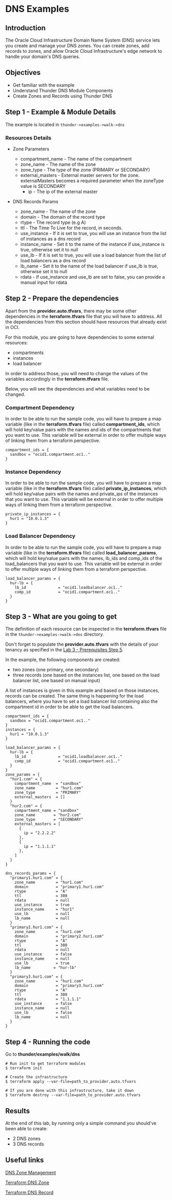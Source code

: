 # DNS Examples


## Introduction

The Oracle Cloud Infrastructure Domain Name System (DNS) service lets you create and manage your DNS zones. You can create zones, add records to zones, and allow Oracle Cloud Infrastructure's edge network to handle your domain's DNS queries.

## Objectives
- Get familiar with the example
- Understand Thunder DNS Module Components
- Create Zones and Records using Thunder DNS

## Step 1 - Example & Module Details
The example is located in `thunder->examples->walk->dns`

### Resources Details
* Zone Parameters
    * compartment_name - The name of the compartment
    * zone_name - The name of the zone
    * zone_type - The type of the zone (PRIMARY or SECONDARY)
    * external_masters - External master servers for the zone. externalMasters becomes a required parameter when the zoneType value is SECONDARY
      * ip - The ip of the external master

* DNS Records Params
    * zone_name - The name of the zone
    * domain - The domain of the record type
    * rtype - The record type (e.g A)
    * ttl - The Time To Live for the record, in seconds.
    * use_instance - If it is set to true, you will use an instance from the list of instances as a dns record
    * instance\_name - Set it to the name of the instance if use\_instance is true, otherwise set it to null
    * use_lb - If it is set to true, you will use a load balancer from the list of load balancers as a dns record
    * lb\_name - Set it to the name of the load balancer if use\_lb is true, otherwise set it to null
    * rdata - If use\_instance and use\_lb are set to false, you can provide a manual input for rdata

## Step 2 - Prepare the dependencies
Apart from the **provider.auto.tfvars**, there may be some other dependencies in the **terraform.tfvars** file that you will have to address.
All the dependencies from this section should have resources that already exist in OCI.

For this module, you are going to have dependencies to some external resources:
- compartments
- instances
- load balancer

In order to address those, you will need to change the values of the variables accordingly in the **terraform.tfvars** file.

Below, you will see the dependencies and what variables need to be changed.


### Compartment Dependency
In order to be able to run the sample code, you will have to prepare a map variable (like in the **terraform.tfvars** file) called **compartment\_ids**, which will hold key/value pairs with the names and ids of the compartments that you want to use.
This variable will be external in order to offer multiple ways of linking them from a terraform perspective.

```
compartment_ids = {
  sandbox = "ocid1.compartment.oc1.."
}
```

### Instance Dependency
In order to be able to run the sample code, you will have to prepare a map variable (like in the **terraform.tfvars** file) called **private\_ip\_instances**, which will hold key/value pairs with the names and private_ips of the instances that you want to use.
This variable will be external in order to offer multiple ways of linking them from a terraform perspective.

```
private_ip_instances = {
  hur1 = "10.0.1.3"
}
```

### Load Balancer Dependency
In order to be able to run the sample code, you will have to prepare a map variable (like in the **terraform.tfvars** file) called **load\_balancer\_params**, which will hold key/value pairs with the names, lb_ids and comp_ids of the load_balancers that you want to use.
This variable will be external in order to offer multiple ways of linking them from a terraform perspective.

```
load_balancer_params = {
  hur-lb = {
    lb_id              = "ocid1.loadbalancer.oc1.."
    comp_id            = "ocid1.compartment.oc1.."
  }
}
```

## Step 3 - What are you going to get

The definition of each resource can be inspected in the **terraform.tfvars** file in the `thunder->examples->walk->dns` directory.

Don't forget to populate the **provider.auto.tfvars** with the details of your tenancy as specified in the [Lab 3 - Prerequisites Step 5](../../../workshop/index.html?lab=lab-3-install-prepare-prerequisites).



In the example, the following components are created:
  * two zones (one primary, one secondary)
  * three records (one based on the instances list, one based on the load balancer list, one based on manual input)

A list of instances is given in this example and based on those instances, records can be created. The same thing is happening for the load balancers, where you have to set a load balancer list containing also the compartment id in order to be able to get the load balancers.

```
compartment_ids = {
  sandbox = "ocid1.compartment.oc1.."
}
instances = {
  hur1 = "10.0.1.3"
}

load_balancer_params = {
  hur-lb = {
    lb_id              = "ocid1.loadbalancer.oc1.."
    comp_id            = "ocid1.compartment.oc1.."
  }
}
zone_params = {
  "hur1.com" = {
    compartment_name  = "sandbox"
    zone_name         = "hur1.com"
    zone_type         = "PRIMARY"
    external_masters  = []
  }
  "hur2.com" = {
    compartment_name = "sandbox"
    zone_name        = "hur2.com"
    zone_type        = "SECONDARY"
    external_masters = [
      {
        ip = "2.2.2.2"
      },
      {
        ip = "1.1.1.1"
      },
    ]
  }
}

dns_records_params = {
  "primary1.hur1.com" = {
    zone_name         = "hur1.com"
    domain            = "primary1.hur1.com"
    rtype             = "A"
    ttl               = 300
    rdata             = null
    use_instance      = true
    instance_name     = "hur1"
    use_lb            = null
    lb_name           = null
  }
  "primary2.hur1.com" = {
    zone_name         = "hur1.com"
    domain            = "primary2.hur1.com"
    rtype             = "A"
    ttl               = 300
    rdata             = null
    use_instance      = false
    instance_name     = null
    use_lb            = true
    lb_name          = "hur-lb"
  }
  "primary3.hur1.com" = {
    zone_name         = "hur1.com"
    domain            = "primary3.hur1.com"
    rtype             = "A"
    ttl               = 300
    rdata             = "1.1.1.1"
    use_instance      = false
    instance_name     = null
    use_lb            = false
    lb_name           = null
  }
}
```

## Step 4 - Running the code

Go to **thunder/examples/walk/dns**
```
# Run init to get terraform modules
$ terraform init

# Create the infrastructure
$ terraform apply --var-file=path_to_provider.auto.tfvars

# If you are done with this infrastructure, take it down
$ terraform destroy --var-file=path_to_provider.auto.tfvars
```

## Results
At the end of this lab, by running only a simple command you should've been able to create:
- 2 DNS zones
- 3 DNS records

## Useful links
[DNS Zone Management](https://docs.cloud.oracle.com/iaas/Content/DNS/Concepts/dnszonemanagement.htm)

[Terraform DNS Zone](https://www.terraform.io/docs/providers/oci/r/dns_zone.html)

[Terraform DNS Record](https://www.terraform.io/docs/providers/oci/r/dns_record.html)

